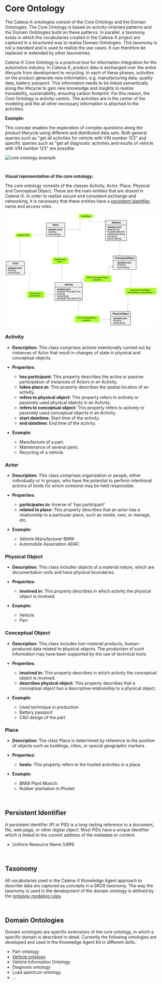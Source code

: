 <!--
 * Copyright (c) 2022,2023 Contributors to the Catena-X Association
 *
 * See the NOTICE file(s) distributed with this work for additional
 * information regarding copyright ownership.
 *
 * This program and the accompanying materials are made available under the
 * terms of the Apache License, Version 2.0 which is available at
 * https://www.apache.org/licenses/LICENSE-2.0.
 *
 * Unless required by applicable law or agreed to in writing, software
 * distributed under the License is distributed on an "AS IS" BASIS, WITHOUT
 * WARRANTIES OR CONDITIONS OF ANY KIND, either express or implied. See the
 * License for the specific language governing permissions and limitations
 * under the License.
 *
 * SPDX-License-Identifier: Apache-2.0
-->
# Core Ontology

The Catena-X ontologies consist of the Core Ontology and the Domain Ontologies. The Core Ontology is based on activity-oriented patterns and the Domain Ontologies build on these patterns. In parallel, a taxonomy exists in which the vocabularies created in the Catena-X project are captured in a structured way to realize Domain Ontologies. This taxonomy is not a standard and is used to realize the use cases. It can therefore be replaced or extended by other taxonomies.  

Catena-X Core Ontology is a practical tool for information integration for the automotive industry. In Catena-X, product data is exchanged over the entire lifecycle from development to recycling. In each of these phases, activities on the product generate new information, e.g. manufacturing data, quality data, battery passport. This information needs to be linked semantically along the lifecycle to gain new knowledge and insights to realize traceability, sustainability, ensuring carbon footprint. For this reason, the Core Ontology is activity-centric. The activities are in the center of the modeling and the all other necessary information is attached to the activities.

**Example:**

This concept enables the exploration of complex questions along the product lifecycle using different and distributed data sets. Both general queries such as "get all activities for vehicle with VIN number 123" and specific queries such as "get all diagnostic activities and results of vehicle with VIN number 123" are possible.

![core ontology example](images/example.jpg)

<pre>

</pre>

**Visual representation of the core ontology:**

The core ontology consists of the classes Activity, Actor, Place, Physical and Conceptual Object. These are the main entities that are shared in Catene-X. In order to realize secure and consistent exchange and networking, it is necessary that these entities have a [persistent identifier](#Persistent-Identifier), name and access roles.


<div align="center"  width="100%">
  <img src="images/core_ontology.gv.svg" alt="image" height="auto" />
</div>

### Activity

* **Description:**
This class comprises actions intentionally carried out by instances of Actor that result in changes of state in physical and conceptual objects.

* **Properties:**	
    * **has participant:** This property describes the active or passive participation of instances of Actors in an Activity.
    * **takes place at:** This property describes the spatial location of an activity. 
    * **refers to physical object:** This property refers to actively or passively used physical objects in an Activity.
    * **refers to conceptual object:** This property refers to actively or passively used conceptual objects in an Activity.
    * **start datetime:** Start time of the activity.
    * **end datetime:** End time of the activity.

* **Example:**	
    * Manufacture of a part.
    * Maintenance of several parts.
    * Recycling of a vehicle.

### Actor

* **Description:**
This class comprises organization or people, either individually or in groups, who have the potential to perform intentional actions of kinds for which someone may be held responsible.

* **Properties:**	
    * **participates in:** Inverse of 'has participant'
    * **related to place:** This property describes that an actor has a relationship to a particular place, such as reside, own, or manage, etc. 

* **Example:**	
    * Vehicle Manufacturer BMW
    * Automobile Association ADAC

### Physical Object

* **Description:**
This class includes objects of a material nature, which are documentation units and have physical boundaries.

* **Properties:**	
    * **involved in:** This property describes in which activity the physical object is involved.

* **Example:**	
    * Vehicle
    * Part

### Conceptual Object

* **Description:**
This class includes non-material products, human-produced data related to physical objects. The production of such information may have been supported by the use of technical tools.

* **Properties:**	
    * **involved in:** This property describes in which activity the conceptual object is involved.
    * **describes physical object:** This property describes that a conceptual object has a descriptive relationship to a physical object.

* **Example:**	
    * Used technique in production
    * Battery passport
    * CAD design of the part

### Place

* **Description:**
The class Place is determined by reference to the position of objects such as buildings, cities, or special geographic markers.

* **Properties:**	
    * **hosts:** This property refers to the hosted activities in a place.

* **Example:**	
    * BMW Plant Munich.
    * Rubber plantation in Phuket

<pre>

</pre>

## Persistent Identifier
A persistent identifier (PI or PID) is a long-lasting reference to a document, file, web page, or other digital object. Most PIDs have a unique identifier which is linked to the current address of the metadata or content.

* Uniform Resource Name (URN)

<pre>

</pre>

## Taxonomy
All vocabularies used in the Catena-X Knowledge Agent approach to describe data are captured as concepts in a SKOS taxonomy. The way the taxonomy is used in the development of the domain ontology is defined by the [ontology modeling rules](ontology_modelling_rules.md/#Don't-create-subclasses-if-possible).

<pre>

</pre>

## Domain Ontologies
Domain ontologies are specific extensions of the core ontology, in which a specific domain is described in detail. Currently the following ontologies are developed and used in the Knowledge Agent Kit in different skills.

* Part ontology
* [Vehicle ontology](vehicle_ontology.md)
* Vehicle Information Ontology
* Diagnosis ontology
* Load spectrum ontology
* ...
